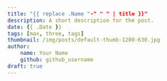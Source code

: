 ```yaml
---
title: "{{ replace .Name "-" " " | title }}"
description: A short description for the post.
date: {{ .Date }}
tags: [max, three, tags]
thumbnail: /img/posts/default-thumb-1200-630.jpg
author:
    name: Your Name
    github: github_username
draft: true
---
```


